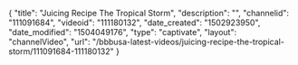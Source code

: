 {
    "title": "Juicing Recipe  The Tropical Storm",
    "description": "",
    "channelid": "111091684",
    "videoid": "111180132",
    "date_created": "1502923950",
    "date_modified": "1504049176",
    "type": "captivate",
    "layout": "channelVideo",
    "url": "\/bbbusa-latest-videos\/juicing-recipe-the-tropical-storm\/111091684-111180132"
}